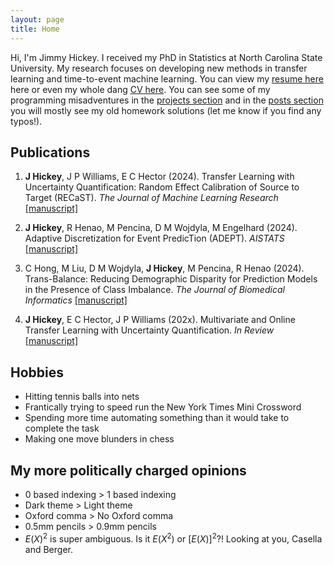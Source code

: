 ```yaml
---
layout: page
title: Home
---
```


Hi, I'm Jimmy Hickey. I received my PhD in Statistics at North Carolina State University. My research focuses on developing new methods in transfer learning and time-to-event machine learning. You can view my <a href="/files/Jimmy_Hickey_Resume.pdf" target="_blank">resume here</a> here or even my whole dang <a href="/files/Jimmy_Hickey_CV.pdf" target="_blank">CV here</a>.
You can see some of my programming misadventures in the [projects section](projects) and in the [posts section](posts/post_archive) you will mostly see my old homework solutions (let me know if you find any typos!). 


## Publications
1. **J Hickey**, J P Williams, E C Hector (2024). Transfer Learning with Uncertainty Quantification: Random Effect Calibration of Source to Target (RECaST). _The Journal of Machine Learning Research_ [[manuscript]](https://www.jmlr.org/papers/v25/22-1369.html)

2. **J Hickey**, R Henao, M Pencina, D M Wojdyla, M Engelhard (2024). Adaptive Discretization for Event PredicTion (ADEPT). _AISTATS_ [[manuscript]](https://proceedings.mlr.press/v238/hickey24a.html)
 
3. C Hong, M Liu, D M Wojdyla, **J Hickey**, M Pencina, R Henao (2024). Trans-Balance: Reducing Demographic Disparity for Prediction Models in the Presence of Class Imbalance. _The Journal of Biomedical Informatics_ [[manuscript]](https://www.sciencedirect.com/science/article/abs/pii/S1532046423002538?via%3Dihub)

4. **J Hickey**, E C Hector, J P Williams (202x). Multivariate and Online Transfer Learning with Uncertainty Quantification. _In Review_ [[manuscript]](https://arxiv.org/abs/2411.12555)


## Hobbies
* Hitting tennis balls into nets
* Frantically trying to speed run the New York Times Mini Crossword
* Spending more time automating something than it would take to complete the task
* Making one move blunders in chess

## My more politically charged opinions
* 0 based indexing > 1 based indexing
* Dark theme > Light theme
* Oxford comma > No Oxford comma
* 0.5mm pencils > 0.9mm pencils
* $E(X)^2$ is super ambiguous. Is it $E(X^2)$ or $[E(X)]^2$?! Looking at you, Casella and Berger.
